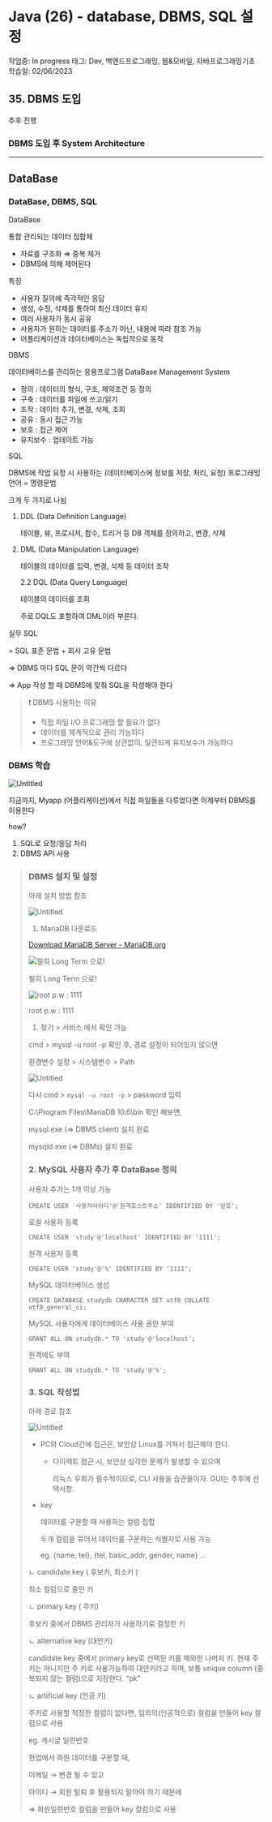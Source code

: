 # Java (26) - database, DBMS, SQL 설정

작업중: In progress
태그: Dev, 백엔드프로그래밍, 웹&모바일, 자바프로그래밍기초
학습일: 02/06/2023

## 35. DBMS 도입

추후 진행

### DBMS 도입 후 System Architecture

---

## DataBase

### DataBase, DBMS, SQL

DataBase

통합 관리되는 데이터 집합체

- 자료를 구조화 ⇒ 중복 제거
- DBMS에 의해 제어된다

특징

- 사용자 질의에 즉각적인 응답
- 생성, 수정, 삭제를 통하여 최신 데이터 유지
- 여러 사용자가 동시 공유
- 사용자가 원하는 데이터를 주소가 아닌, 내용에 따라 참조 가능
- 어플리케이션과 데이터베이스는 독립적으로 동작

DBMS

데이터베이스를 관리하는 응용프로그램 DataBase Management System

- 정의 : 데이터의 형식, 구조, 제약조건 등 정의
- 구축 : 데이터를 파일에 쓰고/읽기
- 조작 : 데이터 추가, 변경, 삭제, 조회
- 공유 : 동시 접근 가능
- 보호 : 접근 제어
- 유지보수 : 업데이트 가능

SQL

DBMS에 작업 요청 시 사용하는 (데이터베이스에 정보를  저장, 처리, 요청) 프로그래밍 언어 = 명령문법

크게 두 가지로 나뉨

1. DDL (Data Definition Language)
    
    테이블, 뷰, 프로시저, 함수, 트리거 등 DB 객체를 정의하고, 변경, 삭제
    
2. DML (Data Manipulation Language)
    
    테이블의 데이터를 입력, 변경, 삭제 등 데이터 조작
    
    2.2 DQL (Data Query Language) 
    
    테이블의 데이터를 조회
    
    주로  DQL도 포함하여 DML이라 부른다.
    

실무 SQL

= SQL 표준 문법 + 회사 고유 문법

⇒ DBMS 마다 SQL 문이 약간씩 다르다

⇒ App 작성 할 때 DBMS에 맞춰 SQL을 작성해야 한다

> ❗ DBMS 사용하는 이유
> 
> 
> 
> - 직접 파일 I/O 프로그래밍 할 필요가 없다
> - 데이터를 체계적으로 관리 가능하다
> - 프로그래밍 언어&도구에 상관없이, 일관되게 유지보수가 가능하다

### DBMS 학습

![Untitled](Java%20(26)%20-%20database,%20DBMS,%20SQL%20%E1%84%89%E1%85%A5%E1%86%AF%E1%84%8C%E1%85%A5%E1%86%BC%206c58f9d3c83e4ed58c64e168361bccd0/Untitled.png)

지금까지, Myapp (어플리케이션)에서 직접 파일들을 다루었다면 이제부터 DBMS를 이용한다

how?

1. SQL로 요청/응답 처리
2. DBMS API 사용

> 
> 
> 
> ### DBMS 설치 및 설정
> 
> 아래 설치 방법 참조
> 
> ![Untitled](Java%20(26)%20-%20database,%20DBMS,%20SQL%20%E1%84%89%E1%85%A5%E1%86%AF%E1%84%8C%E1%85%A5%E1%86%BC%206c58f9d3c83e4ed58c64e168361bccd0/Untitled%201.png)
> 
> 1. MariaDB 다운로드
> 
> [Download MariaDB Server - MariaDB.org](https://mariadb.org/download/?t=mariadb&p=mariadb&r=11.0.0&os=windows&cpu=x86_64&pkg=zip&m=blendbyte)
> 
> ![필히 Long Term 으로!](Java%20(26)%20-%20database,%20DBMS,%20SQL%20%E1%84%89%E1%85%A5%E1%86%AF%E1%84%8C%E1%85%A5%E1%86%BC%206c58f9d3c83e4ed58c64e168361bccd0/Untitled%202.png)
> 
> 필히 Long Term 으로!
> 
> ![root p.w : 1111](Java%20(26)%20-%20database,%20DBMS,%20SQL%20%E1%84%89%E1%85%A5%E1%86%AF%E1%84%8C%E1%85%A5%E1%86%BC%206c58f9d3c83e4ed58c64e168361bccd0/Untitled%203.png)
> 
> root p.w : 1111
> 
> 1. 찾기 > 서비스 에서 확인 가능
> 
> cmd > mysql -u root -p 확인 후, 경로 설정이 되어있지 않으면
> 
> 환경변수 설정 > 시스템변수 > Path
> 
> ![Untitled](Java%20(26)%20-%20database,%20DBMS,%20SQL%20%E1%84%89%E1%85%A5%E1%86%AF%E1%84%8C%E1%85%A5%E1%86%BC%206c58f9d3c83e4ed58c64e168361bccd0/Untitled%204.png)
> 
> 다시 cmd > `mysql -u root -p` > password 입력
> 
> C:\Program Files\MariaDB 10.6\bin 확인 해보면,
> 
> mysql.exe (⇒ DBMS client) 설치 완료
> 
> mysqld.exe (⇒ DBMs) 설치 완료
> 
> ### 2. MySQL 사용자 추가 후 DataBase 정의
> 
> 사용자 추가는 1개 이상 가능
> 
> `CREATE USER '사용자아이디'@'원격호스트주소' IDENTIFIED BY '암호';`
> 
> 로컬 사용자 등록
> 
> `CREATE USER 'study'@'localhost' IDENTIFIED BY '1111';`
> 
> 원격 사용자 등록
> 
> `CREATE USER 'study'@'%' IDENTIFIED BY '1111';`
> 
> MySQL 데이터베이스 생성
> 
> `CREATE DATABASE studydb CHARACTER SET utf8 COLLATE utf8_general_ci;`
> 
> MySQL 사용자에게 데이터베이스 사용 권한 부여
> 
> `GRANT ALL ON studydb.* TO 'study'@'localhost';`
> 
> 원격에도 부여
> 
> `GRANT ALL ON studydb.* TO 'study'@'%';`
> 
> ### 3. SQL 작성법
> 
> 아래 경로 참조
> 
> ![Untitled](Java%20(26)%20-%20database,%20DBMS,%20SQL%20%E1%84%89%E1%85%A5%E1%86%AF%E1%84%8C%E1%85%A5%E1%86%BC%206c58f9d3c83e4ed58c64e168361bccd0/Untitled%205.png)
> 
> - PC와 Cloud간에 접근은, 보안상 Linux를 거쳐서 접근해야 한다.
>     - 다이렉트 접근 시, 보안상 심각한 문제가 발생할 수 있으며
>         
>         리눅스 우회가 필수적이므로, CLI 사용을 습관들이자. GUI는 추후에 선택사항.
>         
> 
> - key
>     
>     데이터를 구분할 때 사용하는 컬럼 집합
>     
>     두개 컬럼을 묶어서 데이터를 구문하는 식별자로 사용 가능
>     
>     eg. {name, tel}, {tel, basic_addr, gender, name} …
>     
> 
> ㄴ candidate key ( 후보키, 최소키 )
> 
> 최소 컬럼으로 줄인 키
> 
> ㄴ primary key ( 주키)
> 
> 후보키 중에서 DBMS 관리자가 사용하기로 결정한 키
> 
> ㄴ alternative key (대안키)
> 
> candidate key 중에서 primary key로 선택된 키를 제외한 나머지 키.
> 현재 주 키는 아니지만 주 키로 사용가능하여 대안키라고 하며, 보통 unique column (중복되지 않는 컬럼)으로 지정한다. “pk”
> 
> ㄴ artificial key (인공 키)
> 
> 주키로 사용할 적정한 컬럼이 없다면, 임의의(인공적으로) 컬럼을 만들어 key 컬럼으로 사용
> 
> eg. 게시글 일련번호
> 
> 현업에서 회원 데이터를 구분할 때, 
> 
> 이메일 → 변경 될 수 있고
> 
> 아이디 → 회원 탈퇴 후 활용되지 말아야 하기 때문에
> 
> ⇒ 회원일련번호 컬럼을 만들어 key 컬럼으로 사용
>